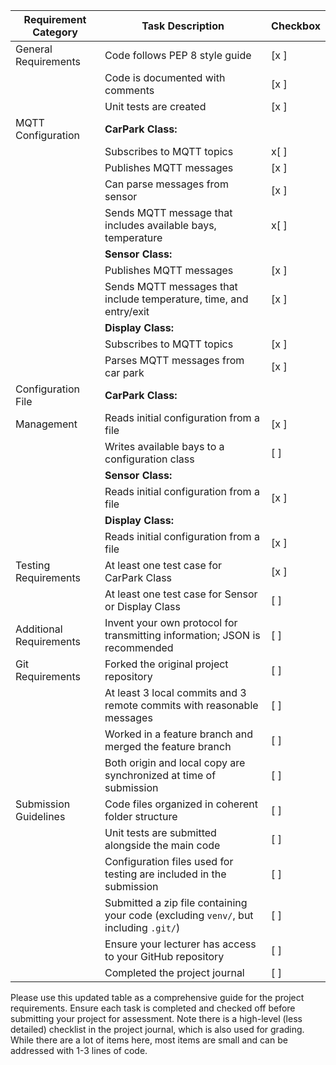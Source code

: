 | Requirement Category     | Task Description                                                                                                       | Checkbox |
|--------------------------|------------------------------------------------------------------------------------------------------------------------|----------|
| General Requirements     | Code follows PEP 8 style guide                                                                                        | [x ]      |
|                          | Code is documented with comments                                                                                       | [x ]      |
|                          | Unit tests are created                                                                                                 | [x ]      |
| MQTT Configuration       | **CarPark Class:**                                                                                                     |          |
|                          | Subscribes to MQTT topics                                                                                              | x[ ]      |
|                          | Publishes MQTT messages                                                                                                | [x ]      |
|                          | Can parse messages from sensor                                                                          | [x ]      |
|                          | Sends MQTT message that includes available bays, temperature                                                                         | x[ ]      |
|                          | **Sensor Class:**                                                                                                      |          |
|                          | Publishes MQTT messages                                                                                                | [x ]      |
|                          | Sends MQTT messages that include temperature, time, and entry/exit                                                                                        | [x ]      |
|                          | **Display Class:**                                                                                                     |          |
|                          | Subscribes to MQTT topics                                                                                              | [x ]      |
|                          | Parses MQTT messages from car park                                                                                        | [x ]      |
| Configuration File       | **CarPark Class:**                                                                                                     |          |
| Management               | Reads initial configuration from a file                                                                                | [x ]      |
|                          | Writes available bays to a configuration class                                                                         | [ ]      |
|                          | **Sensor Class:**                                                                                                      |          |
|                          | Reads initial configuration from a file                                                                                | [x ]      |
|                          | **Display Class:**                                                                                                     |          |
|                          | Reads initial configuration from a file                                                                                | [x ]      |
| Testing Requirements     | At least one test case for CarPark Class                                                                               | [x ]      |
|                          | At least one test case for Sensor or Display Class                                                                     | [ ]      |
| Additional Requirements  | Invent your own protocol for transmitting information; JSON is recommended                                             | [ ]      |
| Git Requirements         | Forked the original project repository                                                                                 | [ ]      |
|                          | At least 3 local commits and 3 remote commits with reasonable messages                                                  | [ ]      |
|                          | Worked in a feature branch and merged the feature branch                                                               | [ ]      |
|                          | Both origin and local copy are synchronized at time of submission                                                      | [ ]      |
| Submission Guidelines    | Code files organized in coherent folder structure                                                                      | [ ]      |
|                          | Unit tests are submitted alongside the main code                                                                       | [ ]      |
|                          | Configuration files used for testing are included in the submission                                                    | [ ]      |
|                          | Submitted a zip file containing your code (excluding `venv/`, but including `.git/`)                                   | [ ]      |
|                          | Ensure your lecturer has access to your GitHub repository                                                              | [ ]      |
|                          | Completed the project journal                                                                                          | [ ]      |

Please use this updated table as a comprehensive guide for the project requirements. Ensure each task is completed and checked off before submitting your project for assessment.
Note there is a high-level (less detailed) checklist in the project journal, which is also used for grading. 
While there are a lot of items here, most items are small and can be addressed with 1-3 lines of code.
